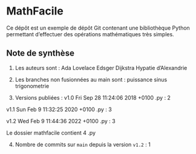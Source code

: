 # MathFacile

Ce dépôt est un exemple de dépôt Git contenant une bibliothèque Python
permettant d’effectuer des opérations mathématiques très simples.

## Note de synthèse

1. Les auteurs sont :
 Ada Lovelace 
Edsger Dijkstra
Hypatie d’Alexandrie

2. Les branches non fusionnées au main sont :
 puissance
sinus
trigonometrie

3. Versions publiées :
  v1.0
 Fri Sep 28 11:24:06 2018 +0100
.py : 2


v1.1
 Sun Feb 9 11:32:25 2020 +0100
.py : 3


v1.2
Wed Feb 9 11:44:36 2022 +0100
.py : 3 

Le dossier mathfacile contient 4 .py


4. Nombre de commits sur `main` depuis la version `v1.2` : 1
